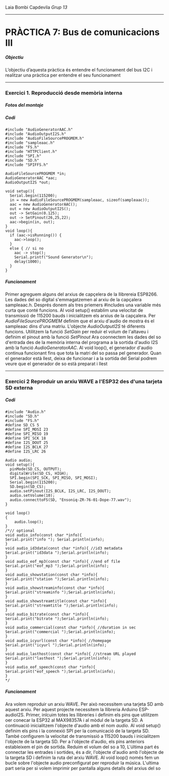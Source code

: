 Laia Bombi Capdevila
*Grup 13*
____
# PRÀCTICA 7: Bus de comunicacions III
##### Objectiu
L’objectiu d’aquesta pràctica és entendre el funcionament del bus I2C i realitzar una pràctica per entendre el seu funcionament
___
### Exercici 1. Reproducció desde memòria interna
##### Fotos del montaje

##### Codi
```
#include "AudioGeneratorAAC.h"
#include "AudioOutputI2S.h"
#include "AudioFileSourcePROGMEM.h"
#include "sampleaac.h"
#include "FS.h"
#include "HTTPClient.h"
#include "SPI.h"
#include "SD.h"
#include "SPIFFS.h"

AudioFileSourcePROGMEM *in;
AudioGeneratorAAC *aac;
AudioOutputI2S *out;

void setup(){
  Serial.begin(115200);
  in = new AudioFileSourcePROGMEM(sampleaac, sizeof(sampleaac)); 
  aac = new AudioGeneratorAAC();
  out = new AudioOutputI2S();
  out -> SetGain(0.125);
  out -> SetPinout(26,25,22); 
  aac->begin(in, out); 
}
void loop(){
  if (aac->isRunning()) { 
    aac->loop();
  } 
  else { // si no
    aac -> stop();
    Serial.printf("Sound Generator\n"); 
    delay(1000);
  }
}
```
##### Funcionament
Primer agreguem alguns del arxius de capçelera de la llibrereia ESP8266.
Les dades del so digital s'emmagatzemen al arxiu de la capçalera sampleaac.h. Després donem als tres priemers #includes una variable més curta que conté funcions.
Al void setup() establim una velocitat de transmissió de 115200 bauds i inicialitzem els arxius de la capçalera. Per *AudioFileSourcePROGMEM* definim que el arxiu d'audio de mostra és el sampleaac dins d'una matriu.
L'objecte *AudioOutputI2S* té diferents funcions. 
Utilitzem la funció *SetGain* per reduir el volum de l'altaveu i definim el pinout amb la funció *SetPinout*
Ara coonnectem les dades del so d'entrada des de la memòria interna del programa a la sortida d'audio I2S amb la funció 
*AudioGeneratorAAC*.
Al void loop(), el generador d'audio continua funcionant fins que tota la matri del so passa pel generador. Quan el generador està llest, deixa de funcionar i a la sortida del Serial podrem veure que el generador de so està preparat i llest

____
### Exercici 2 Reproduir un arxiu WAVE a l'ESP32 des d'una tarjeta SD externa

##### Codi
```
#include "Audio.h"
#include "SD.h"
#include "FS.h"
#define SD_CS 5
#define SPI_MOSI 23
#define SPI_MISO 19
#define SPI_SCK 18
#define I2S_DOUT 25
#define I2S_BCLK 27
#define I2S_LRC 26

Audio audio;
void setup(){
  pinMode(SD_CS, OUTPUT);
  digitalWrite(SD_CS, HIGH);
  SPI.begin(SPI_SCK, SPI_MISO, SPI_MOSI); 
  Serial.begin(115200);
  SD.begin(SD_CS); 
  audio.setPinout(I2S_BCLK, I2S_LRC, I2S_DOUT); 
  audio.setVolume(10); 
  audio.connecttoFS(SD, "Ensoniq-ZR-76-01-Dope-77.wav"); 
}

void loop()
{
	audio.loop(); 
}
/*// optional 
void audio_info(const char *info){
Serial.print("info "); Serial.println(info);
}
void audio_id3data(const char *info){ //id3 metadata
Serial.print("id3data ");Serial.println(info);
}
void audio_eof_mp3(const char *info){ //end of file
Serial.print("eof_mp3 ");Serial.println(info);
}
void audio_showstation(const char *info){
Serial.print("station ");Serial.println(info);
}
void audio_showstreaminfo(const char *info){
Serial.print("streaminfo ");Serial.println(info);
}
void audio_showstreamtitle(const char *info){
Serial.print("streamtitle ");Serial.println(info);
}
void audio_bitrate(const char *info){
Serial.print("bitrate ");Serial.println(info);
}
void audio_commercial(const char *info){ //duration in sec
Serial.print("commercial ");Serial.println(info);
}
void audio_icyurl(const char *info){ //homepage
Serial.print("icyurl ");Serial.println(info);
}
void audio_lasthost(const char *info){ //stream URL played
Serial.print("lasthost ");Serial.println(info);
}
void audio_eof_speech(const char *info){
Serial.print("eof_speech ");Serial.println(info);
}
*/
```
##### Funcionament
Ara volem reproduir un arxiu WAVE. Per això necessitem una tarjeta SD amb aquest arxiu.
Per aquest projecte necessitem la llibreria Arduino ESP-audioI2S.
Primer, inlcuim totes les llibreries i definim els pins que utilitzem oer conecar la ESP32 al MAX98357A i al mòdul de la targeta SD.
A continuació inicialitzem l'objecte d'audio amb el nom *audio*.
Al void setup() definim els pins i la connexió SPI per la comunicació de la targeta SD. També configurem la velocitat de transmissió a 115200 bauds i inicialitzem l'objecte de la  targeta SD.
Per a l'objecte d'audio, els pins anteriors estableixem el pin de sortida. Reduim el volum del so a 10,
L'última part és connectar les entrades i sortides, és a dir, l'objecte d'audio amb l'objecte de la targeta SD i definim la ruta del arxiu WAVE.
Al void loop() només fem un bucle sobre l'objecte audio preconfigurat per reproduir la música.
L'ultima part seria per si volem imprimir per pantalla alguns detalls del arxius del so


